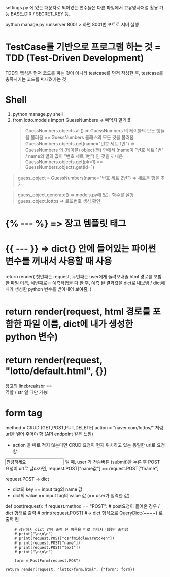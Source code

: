 settings.py 에 있는 대문자로 되어있는 변수들은 다른 파일에서 고유명사처럼 활용 가능
BASE_DIR / SECRET_KEY 등..

python manage.py runserver 8001 > 하면 8001번 포트로 서버 실행

# TestCase를 기반으로 프로그램 하는 것 = TDD (Test-Driven Development)

TDD의 핵심은 먼저 코드를 짜는 것이 아니라 testcase를 먼저 작성한 후, testcase를 충족시키는 코드를 써내려가는 것

# Shell

1. python manage.py shell
2. from lotto.models import GuessNumbers -> 빼먹지 말기!!!
    > GuessNumbers.objects.all() => GuessNumbers 의 테이블의 모든 행들을 불러옴 == GuessNumbers 클래스의 모든 것을 불러옴
    > GuessNumbers.objects.get(name="번호 세트 1번") => GuessNumbers 의 (테이블) object(행) 안에서 (name이 "번호 세트 1번" / name의 열의 값이 "번호 세트 1번") 인 것을 꺼내옴
    > GuessNumbers.objects.get(pk=1) == GuessNumbers.objects.get(id=1)

> guess_object = GuessNumbers(name="번호 세트 2번") => 새로운 행을 추가

> guess_object.generate() => models.py에 있는 함수를 실행
> guess_object.lottos => 로또번호 생성 확인

# {% --- %} => 장고 템플릿 태그
# {{ --- }} => dict{} 안에 들어있는 파이썬 변수를 꺼내서 사용할 때 사용

return render(
    첫번째는 request,
    두번째는 user에게 돌려보내줄 html 경로를 포함한 파일 이름,
    세번째로는 예측작업을 다 한 후, 예측 된 결과값을 dict로 내보냄 / dict에 내가 생성한 python 변수를 받아내어 보여줌,
)

# return render(request, html 경로를 포함한 파일 이름, dict에 내가 생성한 python 변수)
# return render(request, "lotto/default.html", {})

장고의 linebreaksbr == <br> 역할 / str 일 때만 가능!

# form tag
method = CRUD (GET,POST,PUT,DELETE)
action = "naver.com/lottos/" 처럼 url을 넣어 주어야 함 (API endpoint 같은 느낌)
- action 을 따로 적지 않는다면 CRUD 요청이 현재 위치하고 있는 동일한 url로 요청함

<input type="text" id="fname" name="fname" value="안녕하세요"> 일 때,
user 가 전송버튼 (submit)을 누른 후 POST 요청이 url로 날라가면,
request.POST["name값"] == request.POST["fname"]

request.POST -> dict
- dict의 key == input tag의 name 값
- dict의 value == input tag의 value 값 (== user가 입력한 값)


def post(request):
    if request.method == "POST":  # post요청이 들어온 경우 / dict 형태로 출력
        # print(request.POST) #-> dict 형식으로 <QueryDict:{~~~~}> 로 출력 됨
        
        # 상단에서 dict 안에 출력 된 이름을 따로 꺼내서 내용만 출력함
        # print("\n\n\n")
        # print(request.POST["csrfmiddlewaretoken"])
        # print(request.POST["name"])
        # print(request.POST["text"])
        # print("\n\n\n")

        form = PostForm(request.POST)
        
    return render(request, "lotto/form.html", {"form": form})